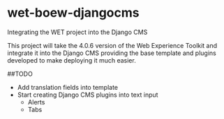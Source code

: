 wet-boew-djangocms
==================

Integrating the WET project into the Django CMS


This project will take the 4.0.6 version of the Web Experience Toolkit and integrate it into the Django CMS providing the base template and plugins developed to make deploying it much easier.

##TODO

* Add translation fields into template
* Start creating Django CMS plugins into text input
	* Alerts
	* Tabs